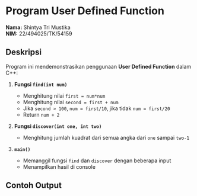 # Program User Defined Function

**Nama:** Shintya Tri Mustika  
**NIM:** 22/494025/TK/54159

## Deskripsi
Program ini mendemonstrasikan penggunaan **User Defined Function** dalam C++:

1. **Fungsi `find(int num)`**
   - Menghitung nilai `first = num*num`
   - Menghitung nilai `second = first + num`
   - Jika `second > 100`, `num = first/10`, jika tidak `num = first/20`
   - Return `num + 2`

2. **Fungsi `discover(int one, int two)`**
   - Menghitung jumlah kuadrat dari semua angka dari `one` sampai `two-1`

3. **`main()`**
   - Memanggil fungsi `find` dan `discover` dengan beberapa input
   - Menampilkan hasil di console

## Contoh Output

